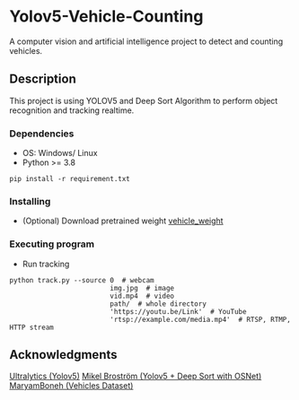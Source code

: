 # Yolov5-Vehicle-Counting

A computer vision and artificial intelligence project to detect and counting vehicles.

## Description

This project is using YOLOV5 and Deep Sort Algorithm to perform object recognition and tracking realtime. 

### Dependencies

* OS: Windows/ Linux
* Python >= 3.8
```
pip install -r requirement.txt
```
### Installing

* (Optional) Download pretrained weight [vehicle_weight](https://drive.google.com/file/d/1mNBeJozHTnMsFqX7KQWmgeeKAwikHu0U/view?usp=sharing)

### Executing program

* Run tracking 
```
python track.py --source 0  # webcam
                         img.jpg  # image
                         vid.mp4  # video
                         path/  # whole directory
                         'https://youtu.be/Link'  # YouTube
                         'rtsp://example.com/media.mp4'  # RTSP, RTMP, HTTP stream
```

## Acknowledgments

[Ultralytics (Yolov5)](https://github.com/ultralytics/yolov5)
[Mikel Broström (Yolov5 + Deep Sort with OSNet)](https://github.com/mikel-brostrom/Yolov5_DeepSort_OSNet)
[MaryamBoneh (Vehicles Dataset)](https://github.com/MaryamBoneh/Vehicle-Detection)
 
</div>

</div>
